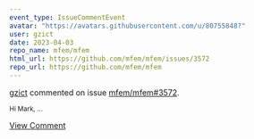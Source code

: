 ```yaml
---
event_type: IssueCommentEvent
avatar: "https://avatars.githubusercontent.com/u/80755848?"
user: gzict
date: 2023-04-03
repo_name: mfem/mfem
html_url: https://github.com/mfem/mfem/issues/3572
repo_url: https://github.com/mfem/mfem
---
```


<a href='https://github.com/gzict' target='_blank'>gzict</a> commented on issue <a href='https://github.com/mfem/mfem/issues/3572' target='_blank'>mfem/mfem#3572</a>.

<small>Hi Mark,...</small>

<a href='https://github.com/mfem/mfem/issues/3572' target='_blank'>View Comment</a>